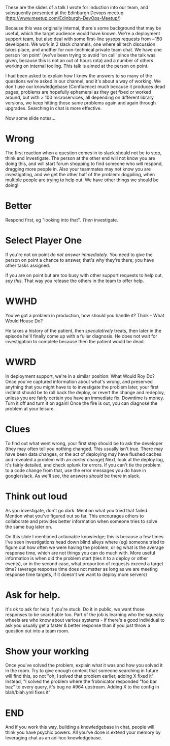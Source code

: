 These are the slides of a talk I wrote for induction into our team,
and subsquently presented at the Edinburgh Devops meetup (http://www.meetup.com/Edinburgh-DevOps-Meetup/)

Because this was originally internal, there's some background that
may be useful, which the target audience would have known. We're a deployment support team,
but also deal with some first-line sysops requests from ~150 developers. We work in 2
slack channels, one where all tech discussion takes place, and another for non-technical
private team chat. We have one person 'on point' (we've been trying to avoid 'on call' since the
talk was given, because this is not an out of hours rota) and a number of others working on
internal tooling. This talk is aimed at the person on point.

I had been asked to explain how I knew the answers to so many of the questions we're
asked in our channel, and it's about a way of working. We don't use our knowledgebase
(Confluence) much because it produces dead pages; problems are hopefully ephemeral as
they get fixed or worked around, but with > 100 microservices, all depending on different
library versions, we keep hitting those same problems again and again through upgrades.
Searching in chat is more effective.

Now some slide notes...

# Wrong

The first reaction when a question comes in to slack should not be to stop, think and investigate.
The person at the other end will not know you are doing this, and will start forum shopping
to find someone who _will_ respond, dragging more people in. Also your teammates may not know
you are investigating, and we get the other half of the problem: dogpiling, when multiple people
are trying to help out. We have other things we should be doing!

# Better

Respond first, eg "looking into that". _Then_ investigate.

# Select Player One

If you're not on point _do not answer immediately_. You need to give the person on point a chance
to answer, that's why they're there; you have other tasks assigned. 

If you are on point but are too busy with other support requests to help out, _say this_. That
way you release the others in the team to offer help.

# WWHD

You've got a problem in production, how should you handle it? Think - What Would House Do?

He takes a history of the patient, then _speculatively_ treats, then later in the episode
he'll finally come up with a fuller diagnosis. He does not wait for investigation to complete
because then the patient would be dead.

# WWRD

In deployment support, we're in a similar position: What Would Roy Do? Once you've captured
information about what's wrong, and preserved anything that you might have to to investigate
the problem later, your first instinct should be to roll back the deploy, or revert the change
and redeploy, unless you are fairly certain you have an immediate fix. Downtime is money.
Turn it off and turn it on again! Once the fire is out, you can diagnose the problem at your
leisure.

# Clues

To find out what went wrong, your first step should be to ask the developer (they may often
tell you nothing changed. This usually isn't true. There may have been data changes, or the
act of deploying may have flushed caches and revealed a problem with an _earlier_ change)
Next, look at the deploy log, it's fairly detailed, and check splunk for errors. If you can't
tie the problem to a code change from that, use the error messages you do have in google/slack.
As we'll see, the answers _should_ be there in slack.

# Think out loud

As you investigate, don't go dark. Mention what you tried that failed. Mention what you've
figured out so far. This encourages others to collaborate and provides better information
when someone tries to solve the same bug later on.

On this slide I mentioned actionable knowledge; this is because a few times I've seen
investigations head down blind alleys where (eg) someone tried to figure out how often
we were having the problem, or eg what is the average response time, which are not things
you can do much with. More useful information is when did the problem start (ties it to a
deploy or other events), or in the second case, what proportion of requests exceed a
target time? (average response time does not matter as long as we are meeting response
time targets, if it doesn't we want to deploy more servers)

# Ask for help.

It's ok to ask for help if you're stuck. Do it in public, we want those responses
to be searchable too. Part of the job is learning who the squeaky wheels are who
know about various systems - if there's a good individual to ask you usually get
a faster & better response than if you just throw a question out into a team room.

# Show your working

Once you've solved the problem, explain what it was and how you solved it in the room.
Try to give enough context that someone searching in future will find this, so
not "oh, I solved that problem earlier, adding X fixed it". Instead, "I solved the problem
where the frobnicator responded "foo bar baz" to every query, it's bug no #964 upstream.
Adding X to the config in blah/blah.yml fixes it"

# END

And if you work this way, building a knowledgebase in chat, people will think you
have psychic powers. All you've done is extend your memory by leveraging chat as an
ad-hoc knowledgebase.
